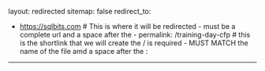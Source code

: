 layout: redirected
sitemap: false
redirect_to:
  - https://sqlbits.com  # This is where it will be redirected  - must be a complete url and a space after the -
permalink: /training-day-cfp # this is the shortlink that we will create the / is required - MUST MATCH the name of the file amd a space after the :
---
